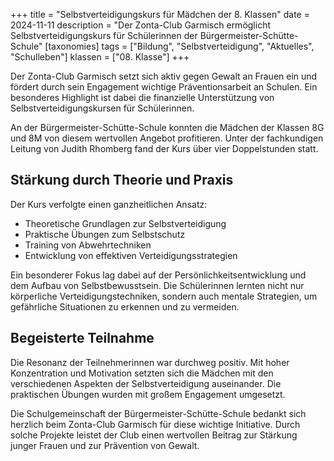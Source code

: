 +++
title = "Selbstverteidigungskurs für Mädchen der 8. Klassen"
date = 2024-11-11
description = "Der Zonta-Club Garmisch ermöglicht Selbstverteidigungskurs für Schülerinnen der Bürgermeister-Schütte-Schule"
[taxonomies]
tags = ["Bildung", "Selbstverteidigung", "Aktuelles", "Schulleben"]
klassen = ["08. Klasse"]
+++

Der Zonta-Club Garmisch setzt sich aktiv gegen Gewalt an Frauen ein und fördert durch sein Engagement wichtige Präventionsarbeit an Schulen. Ein besonderes Highlight ist dabei die finanzielle Unterstützung von Selbstverteidigungskursen für Schülerinnen.

An der Bürgermeister-Schütte-Schule konnten die Mädchen der Klassen 8G und 8M von diesem wertvollen Angebot profitieren. Unter der fachkundigen Leitung von Judith Rhomberg fand der Kurs über vier Doppelstunden statt.

## Stärkung durch Theorie und Praxis

Der Kurs verfolgte einen ganzheitlichen Ansatz:

- Theoretische Grundlagen zur Selbstverteidigung
- Praktische Übungen zum Selbstschutz
- Training von Abwehrtechniken
- Entwicklung von effektiven Verteidigungsstrategien

Ein besonderer Fokus lag dabei auf der Persönlichkeitsentwicklung und dem Aufbau von Selbstbewusstsein. Die Schülerinnen lernten nicht nur körperliche Verteidigungstechniken, sondern auch mentale Strategien, um gefährliche Situationen zu erkennen und zu vermeiden.

## Begeisterte Teilnahme

Die Resonanz der Teilnehmerinnen war durchweg positiv. Mit hoher Konzentration und Motivation setzten sich die Mädchen mit den verschiedenen Aspekten der Selbstverteidigung auseinander. Die praktischen Übungen wurden mit großem Engagement umgesetzt.

Die Schulgemeinschaft der Bürgermeister-Schütte-Schule bedankt sich herzlich beim Zonta-Club Garmisch für diese wichtige Initiative. Durch solche Projekte leistet der Club einen wertvollen Beitrag zur Stärkung junger Frauen und zur Prävention von Gewalt.